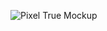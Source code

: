
![Pixel True Mockup](https://github.com/Shailendra1703/JobsApp/assets/84718204/b9ee7bfc-1f84-4a00-af6f-94128dd43978)
